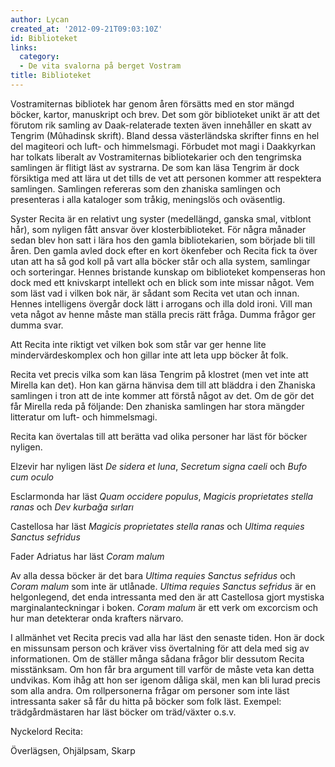 ```yaml
---
author: Lycan
created_at: '2012-09-21T09:03:10Z'
id: Biblioteket
links:
  category:
  - De vita svalorna på berget Vostram
title: Biblioteket
---
```


Vostramiternas bibliotek har genom åren försätts med en stor mängd böcker, kartor, manuskript och
brev. Det som gör biblioteket unikt är att det förutom rik samling av Daak-relaterade texten även
innehåller en skatt av Tengrim (Mûhadinsk skrift). Bland dessa västerländska skrifter finns en hel
del magiteori och luft- och himmelsmagi. Förbudet mot magi i Daakkyrkan har tolkats liberalt av
Vostramiternas bibliotekarier och den tengrimska samlingen är flitigt läst av systrarna. De som kan
läsa Tengrim är dock försiktiga med att lära ut det tills de vet att personen kommer att respektera
samlingen. Samlingen refereras som den zhaniska samlingen och presenteras i alla kataloger som
tråkig, meningslös och oväsentlig.

Syster Recita är en relativt ung syster (medellängd, ganska smal, vitblont hår), som nyligen fått
ansvar över klosterbiblioteket. För några månader sedan blev hon satt i lära hos den gamla
bibliotekarien, som började bli till åren. Den gamla avled dock efter en kort ökenfeber och Recita
fick ta över utan att ha så god koll på vart alla böcker står och alla system, samlingar och
sorteringar. Hennes bristande kunskap om biblioteket kompenseras hon dock med ett knivskarpt
intellekt och en blick som inte missar något. Vem som läst vad i vilken bok när, är sådant som
Recita vet utan och innan. Hennes intelligens övergår dock lätt i arrogans och illa dold ironi. Vill
man veta något av henne måste man ställa precis rätt fråga. Dumma frågor ger dumma svar.

Att Recita inte riktigt vet vilken bok som står var ger henne lite mindervärdeskomplex och hon
gillar inte att leta upp böcker åt folk.

Recita vet precis vilka som kan läsa Tengrim på klostret (men vet inte att Mirella kan det). Hon kan
gärna hänvisa dem till att bläddra i den Zhaniska samlingen i tron att de inte kommer att förstå
något av det. Om de gör det får Mirella reda på följande: Den zhaniska samlingen har stora mängder
litteratur om luft- och himmelsmagi.

Recita kan övertalas till att berätta vad olika personer har läst för böcker nyligen.

Elzevir har nyligen läst *De sidera et luna*, *Secretum signa caeli* och *Bufo cum oculo*

Esclarmonda har läst *Quam occidere populus*, *Magicis proprietates stella ranas* och *Dev kurbağa
sırları*

Castellosa har läst *Magicis proprietates stella ranas* och *Ultima requies Sanctus sefridus*

Fader Adriatus har läst *Coram malum*

Av alla dessa böcker är det bara *Ultima requies Sanctus sefridus* och *Coram malum* som inte är
utlånade. *Ultima requies Sanctus sefridus* är en helgonlegend, det enda intressanta med den är att
Castellosa gjort mystiska marginalanteckningar i boken. *Coram malum* är ett verk om excorcism och
hur man detekterar onda krafters närvaro.

I allmänhet vet Recita precis vad alla har läst den senaste tiden. Hon är dock en missunsam person
och kräver viss övertalning för att dela med sig av informationen. Om de ställer många sådana frågor
blir dessutom Recita misstänksam. Om hon får bra argument till varför de måste veta kan detta
undvikas. Kom ihåg att hon ser igenom dåliga skäl, men kan bli lurad precis som alla andra. Om
rollpersonerna frågar om personer som inte läst intressanta saker så får du hitta på böcker som folk
läst. Exempel: trädgårdmästaren har läst böcker om träd/växter o.s.v.

Nyckelord Recita:

Överlägsen, Ohjälpsam, Skarp